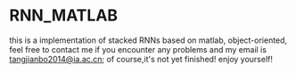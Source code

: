 # RNN_MATLAB
this is a implementation of stacked RNNs based on matlab, object-oriented, 
feel free to contact me if you encounter any problems and my email is tangjianbo2014@ia.ac.cn;
of course,it's not yet finished!
enjoy yourself!

